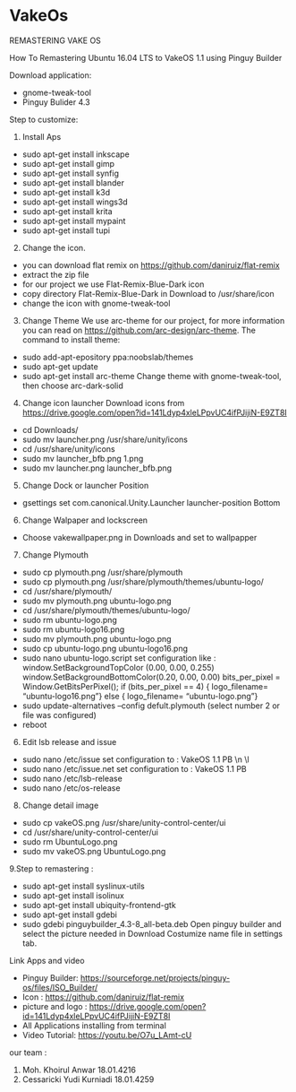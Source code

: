 # VakeOs
REMASTERING VAKE OS

How To Remastering Ubuntu 16.04 LTS to VakeOS 1.1 using Pinguy Builder


Download application:
* gnome-tweak-tool
* Pinguy Bulider 4.3

Step to customize:

1. Install Aps
* sudo apt-get install inkscape 
* sudo apt-get install gimp 
* sudo apt-get install synfig 
* sudo apt-get install blander 
* sudo apt-get install k3d 
* sudo apt-get install wings3d 
* sudo apt-get install krita 
* sudo apt-get install mypaint
* sudo apt-get install  tupi

2. Change the  icon. 
* you can download flat remix on https://github.com/daniruiz/flat-remix
* extract the zip file
* for our project we use  Flat-Remix-Blue-Dark icon
* copy directory  Flat-Remix-Blue-Dark in Download to /usr/share/icon
* change the icon with gnome-tweak-tool

3. Change Theme
We use arc-theme for our project, for more information you can read on https://github.com/arc-design/arc-theme. The command to install theme:
* sudo add-apt-epository ppa:noobslab/themes
* sudo apt-get update
* sudo apt-get install arc-theme
	Change theme with gnome-tweak-tool, then choose arc-dark-solid

4. Change icon launcher 
Download icons from https://drive.google.com/open?id=141Ldyp4xleLPpvUC4ifPJijiN-E9ZT8I
* cd Downloads/ 
* sudo mv launcher.png /usr/share/unity/icons 
* cd /usr/share/unity/icons 
* sudo mv launcher_bfb.png 1.png 
* sudo mv launcher.png launcher_bfb.png 

5. Change Dock or launcher Position 
* gsettings set com.canonical.Unity.Launcher launcher-position Bottom 

6. Change Walpaper and lockscreen 
* Choose vakewallpaper.png in Downloads and set to wallpapper

7. Change Plymouth 
* sudo cp plymouth.png /usr/share/plymouth
* sudo cp plymouth.png /usr/share/plymouth/themes/ubuntu-logo/
* cd /usr/share/plymouth/
* sudo mv plymouth.png ubuntu-logo.png
* cd /usr/share/plymouth/themes/ubuntu-logo/
* sudo rm ubuntu-logo.png
* sudo rm ubuntu-logo16.png
* sudo mv plymouth.png ubuntu-logo.png
* sudo cp ubuntu-logo.png ubuntu-logo16.png
* sudo nano ubuntu-logo.script
set configuration like :
window.SetBackgroundTopColor (0.00, 0.00, 0.255)
window.SetBackgroundBottomColor(0.20, 0.00, 0.00)
bits_per_pixel = Window.GetBitsPerPixel();
if (bits_per_pixel == 4) {
		logo_filename= “ubuntu-logo16.png”}
else {
		logo_filename= “ubuntu-logo.png”}
* sudo update-alternatives –config defult.plymouth
	(select number 2 or file was configured) 
* reboot 

6. Edit lsb release and issue 
* sudo nano /etc/issue 
set configuration to :
VakeOS 1.1 PB \n \l 
* sudo nano /etc/issue.net
set configuration to :
VakeOS 1.1 PB
* sudo nano /etc/lsb-release 
* sudo nano /etc/os-release

8. Change detail image
* sudo cp vakeOS.png /usr/share/unity-control-center/ui
* cd /usr/share/unity-control-center/ui
* sudo rm UbuntuLogo.png
* sudo mv vakeOS.png UbuntuLogo.png

9.Step to remastering :
* sudo apt-get install syslinux-utils
* sudo apt-get install isolinux
* sudo apt-get install ubiquity-frontend-gtk
* sudo apt-get install gdebi
* sudo gdebi pinguybuilder_4.3-8_all-beta.deb
Open pinguy builder and select the picture needed in Download
Costumize name file in settings tab. 


Link Apps and video
- Pinguy Builder: https://sourceforge.net/projects/pinguy-os/files/ISO_Builder/
- Icon : https://github.com/daniruiz/flat-remix
- picture and logo : https://drive.google.com/open?id=141Ldyp4xleLPpvUC4ifPJijiN-E9ZT8I
- All Applications installing from terminal
- Video Tutorial: https://youtu.be/O7u_LAmt-cU

our team :
1. Moh. Khoirul Anwar 18.01.4216
2. Cessaricki Yudi Kurniadi 18.01.4259
